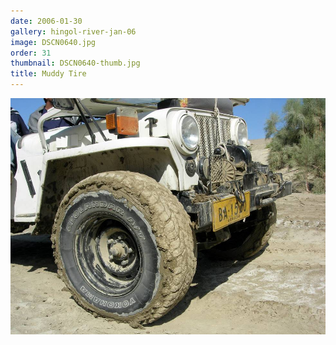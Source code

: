 ```yaml
---
date: 2006-01-30
gallery: hingol-river-jan-06
image: DSCN0640.jpg
order: 31
thumbnail: DSCN0640-thumb.jpg
title: Muddy Tire
---
```


![Muddy Tire](./DSCN0640.jpg)